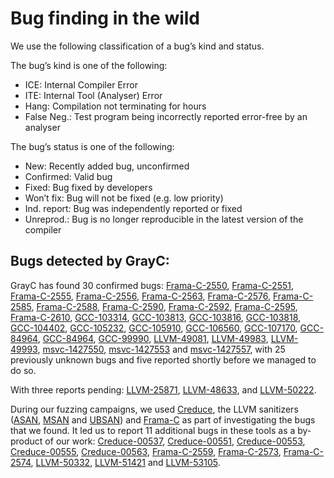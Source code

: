 # Bug finding in the wild

We use the following classification of a bug’s kind and status. 

The bug’s kind is one of the following:
- ICE: Internal Compiler Error
- ITE: Internal Tool (Analyser) Error
- Hang: Compilation not terminating for hours
- False Neg.: Test program being incorrectly reported error-free by an analyser

The bug’s status is one of the following:
- New: Recently added bug, unconfirmed
- Confirmed: Valid bug
- Fixed: Bug fixed by developers
- Won’t fix: Bug will not be fixed (e.g. low priority)
- Ind. report: Bug was independently reported or fixed
- Unreprod.: Bug is no longer reproducible in the latest version of the compiler

## Bugs detected by GrayC:

GrayC has found 30 confirmed bugs:
[Frama-C-2550](https://git.frama-c.com/pub/frama-c/-/issues/2550),
[Frama-C-2551](https://git.frama-c.com/pub/frama-c/-/issues/2551),
[Frama-C-2555](https://git.frama-c.com/pub/frama-c/-/issues/2555),
[Frama-C-2556](https://git.frama-c.com/pub/frama-c/-/issues/2556),
[Frama-C-2563](https://git.frama-c.com/pub/frama-c/-/issues/2563),
[Frama-C-2576](https://git.frama-c.com/pub/frama-c/-/issues/2576),
[Frama-C-2585](https://git.frama-c.com/pub/frama-c/-/issues/2585),
[Frama-C-2588](https://git.frama-c.com/pub/frama-c/-/issues/2588),
[Frama-C-2590](https://git.frama-c.com/pub/frama-c/-/issues/2590),
[Frama-C-2592](https://git.frama-c.com/pub/frama-c/-/issues/2592),
[Frama-C-2595](https://git.frama-c.com/pub/frama-c/-/issues/2595),
[Frama-C-2610](https://git.frama-c.com/pub/frama-c/-/issues/2610),
[GCC-103314](https://gcc.gnu.org/bugzilla/show_bug.cgi?id=103314),
[GCC-103813](https://gcc.gnu.org/bugzilla/show_bug.cgi?id=103813),
[GCC-103816](https://gcc.gnu.org/bugzilla/show_bug.cgi?id=103816),
[GCC-103818](https://gcc.gnu.org/bugzilla/show_bug.cgi?id=103818),
[GCC-104402](https://gcc.gnu.org/bugzilla/show_bug.cgi?id=104402),
[GCC-105232](https://gcc.gnu.org/bugzilla/show_bug.cgi?id=105232),
[GCC-105910](https://gcc.gnu.org/bugzilla/show_bug.cgi?id=105910),
[GCC-106560](https://gcc.gnu.org/bugzilla/show_bug.cgi?id=106560),
[GCC-107170](https://gcc.gnu.org/bugzilla/show_bug.cgi?id=107170),
[GCC-84964](https://gcc.gnu.org/bugzilla/show_bug.cgi?id=84964),
[GCC-84964](https://gcc.gnu.org/bugzilla/show_bug.cgi?id=84964),
[GCC-99990](https://gcc.gnu.org/bugzilla/show_bug.cgi?id=99990),
[LLVM-49081](https://github.com/llvm/llvm-project/issues/49081),
[LLVM-49983](https://github.com/llvm/llvm-project/issues/49983),
[LLVM-49993](https://github.com/llvm/llvm-project/issues/49993),
[msvc-1427550](https://developercommunity.visualstudio.com/t/syntactically-invalid-c-program-causes-microsoft-c/1427550),
[msvc-1427553](https://developercommunity.visualstudio.com/t/internal-compiler-error-when-compiling-program-wit/1427553) and
[msvc-1427557](https://developercommunity.visualstudio.com/t/internal-compiler-error-when-compiling-program-wit/1427557), with 25 previously unknown bugs and five reported shortly before we managed to do so.

With three reports pending: 
[LLVM-25871](https://github.com/llvm/llvm-project/issues/25871), 
[LLVM-48633](https://github.com/llvm/llvm-project/issues/48633),
and
[LLVM-50222](https://github.com/llvm/llvm-project/issues/50222).

During our fuzzing campaigns, we used 
[Creduce](https://embed.cs.utah.edu/creduce/), 
the LLVM sanitizers ([ASAN](https://clang.llvm.org/docs/AddressSanitizer.html), [MSAN](https://clang.llvm.org/docs/MemorySanitizer.html) and [UBSAN](https://clang.llvm.org/docs/UndefinedBehaviorSanitizer.html))
and [Frama-C](https://frama-c.com) as part of investigating the bugs that we found.
It led us to report 11 additional bugs in these tools as a by-product of our work: 
[Creduce-00537](https://www.flux.utah.edu/listarchives/creduce-bugs/msg00537.html),
[Creduce-00551](https://www.flux.utah.edu/listarchives/creduce-bugs/msg00551.html),
[Creduce-00553](https://www.flux.utah.edu/listarchives/creduce-bugs/msg00553.html),
[Creduce-00555](https://www.flux.utah.edu/listarchives/creduce-bugs/msg00555.html),
[Creduce-00563](https://www.flux.utah.edu/listarchives/creduce-bugs/msg00563.html),
[Frama-C-2559](https://git.frama-c.com/pub/frama-c/-/issues/2559),
[Frama-C-2573](https://git.frama-c.com/pub/frama-c/-/issues/2573),
[Frama-C-2574](https://git.frama-c.com/pub/frama-c/-/issues/2574),
[LLVM-50332](https://github.com/llvm/llvm-project/issues/50332),
[LLVM-51421](https://github.com/llvm/llvm-project/issues/51421) and 
[LLVM-53105](https://github.com/llvm/llvm-project/issues/53105).

